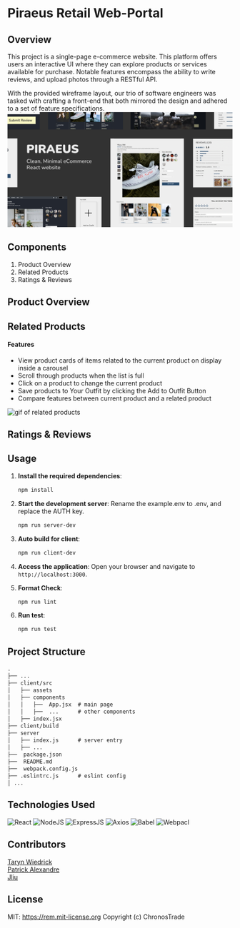 # Piraeus Retail Web-Portal

## Overview

This project is a single-page e-commerce website. This platform offers users an interactive UI where they can explore products or services available for purchase. Notable features encompass the ability to write reviews, and upload photos through a RESTful API.

With the provided wireframe layout, our trio of software engineers was tasked with crafting a front-end that both mirrored the design and adhered to a set of feature specifications.
![templates](./client/src/assets/piraeus.jpg)

## Components
1. Product Overview
1. Related Products
1. Ratings & Reviews

## Product Overview

## Related Products
#### Features

- View product cards of items related to the current product on display inside a carousel
- Scroll through products when the list is full
- Click on a product to change the current product
- Save products to Your Outfit by clicking the Add to Outfit Button
- Compare features between current product and a related product

![gif of related products](https://media.giphy.com/media/v1.Y2lkPTc5MGI3NjExeXd0eTA1c2xyMnFnaDcxdHllYm5qZmR5cDV6bm1iMDVrMm1nc2xldSZlcD12MV9pbnRlcm5hbF9naWZfYnlfaWQmY3Q9Zw/95Z9frdbI3oxzJLkEP/giphy.gif)

## Ratings & Reviews


## Usage

1. **Install the required dependencies**:
    ```bash
    npm install
    ```

2. **Start the development server**:
    Rename the example.env to .env, and replace the AUTH key.
    ```bash
    npm run server-dev
    ```

3. **Auto build for client**:
    ```bash
    npm run client-dev
    ```

4. **Access the application**:
    Open your browser and navigate to `http://localhost:3000`.

5. **Format Check**:
    ```bash
    npm run lint
    ```
6. **Run test**:
    ```bash
    npm run test
    ```

## Project Structure
    .
    ├── ...
    ├── client/src
    │   ├── assets
    │   ├── components
    │   │   ├──  App.jsx  # main page
    │   │   ├──  ...      # other components
    │   ├── index.jsx
    ├── client/build
    ├── server
    │   ├── index.js      # server entry
    │   ├── ...
    ├──  package.json
    ├──  README.md
    ├──  webpack.config.js
    ├── .eslintrc.js      # eslint config
    │ ...



## Technologies Used
![React](https://img.shields.io/badge/React-20232A?style=for-the-badge&logo=react&logoColor=61DAFB)
![NodeJS](https://img.shields.io/badge/Node.js-43853D?style=for-the-badge&logo=node.js&logoColor=white)
![ExpressJS](https://img.shields.io/badge/Express.js-404D59?style=for-the-badge)
![Axios](https://img.shields.io/badge/Axios-5A29E4.svg?style=for-the-badge&logo=Axios&logoColor=white)
![Babel](https://img.shields.io/badge/Babel-F9DC3E.svg?style=for-the-badge&logo=Babel&logoColor=black)
![Webpacl](https://img.shields.io/badge/Webpack-8DD6F9.svg?style=for-the-badge&logo=Webpack&logoColor=black)

## Contributors

[Taryn Wiedrick](https://github.com/TarynCovert)\
[Patrick Alexandre](https://github.com/palexandre1)\
[Jliu](https://github.com/zulliu)

## License
MIT: <https://rem.mit-license.org>
Copyright (c) ChronosTrade